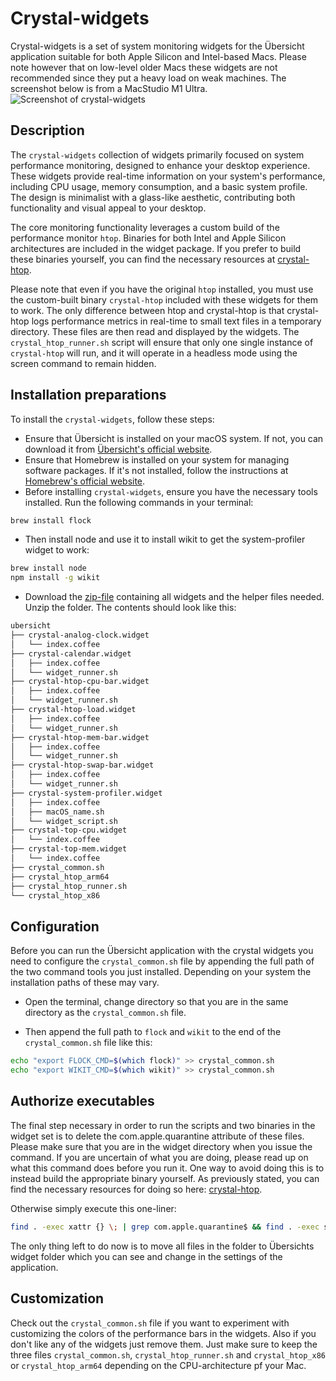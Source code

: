 # Crystal-widgets

 Crystal-widgets is a set of system monitoring widgets for the Übersicht application suitable for both Apple Silicon and Intel-based Macs. Please note however that on low-level older Macs these widgets are not recommended since they put a heavy load on weak machines. The screenshot below is from a MacStudio M1 Ultra.
![Screenshot of crystal-widgets](https://github.com/locupleto/crystal-widgets/blob/main/Screenshot.png?raw=true)

## Description

The `crystal-widgets` collection of widgets primarily focused on system performance monitoring, designed to enhance your desktop experience. These widgets provide real-time information on your system's performance, including CPU usage, memory consumption, and a basic system profile. The design is minimalist with a glass-like aesthetic, contributing both functionality and visual appeal to your desktop.

The core monitoring functionality leverages a custom build of the performance monitor `htop`. Binaries for both Intel and Apple Silicon architectures are included in the widget package. If you prefer to build these binaries yourself, you can find the necessary resources at [crystal-htop](https://github.com/locupleto/crystal-htop).

Please note that even if you have the original `htop` installed, you must use the custom-built binary `crystal-htop` included with these widgets for them to work. The only difference between htop and crystal-htop is that crystal-htop logs performance metrics in real-time to small text files in a temporary directory. These files are then read and displayed by the widgets. The `crystal_htop_runner.sh` script will ensure that only one single instance of `crystal-htop` will run, and it will operate in a headless mode using the screen command to remain hidden.

## Installation preparations

To install the `crystal-widgets`, follow these steps:

- Ensure that Übersicht is installed on your macOS system. If not, you can download it from [Übersicht's official website](http://tracesof.net/uebersicht/).
- Ensure that Homebrew is installed on your system for managing software packages. If it's not installed, follow the instructions at [Homebrew's official website](https://brew.sh/).
- Before installing `crystal-widgets`, ensure you have the necessary tools installed. Run the following commands in your terminal:

```bash
brew install flock
```
- Then install node and use it to install wikit to get the system-profiler widget to work:

```bash
brew install node
npm install -g wikit
```

- Download the [zip-file](https://github.com/locupleto/crystal-widgets/blob/main/crystal-widgets.zip) containing all widgets and the helper files needed. Unzip the folder. The contents should look like this:

```bash
ubersicht
├── crystal-analog-clock.widget
│   └── index.coffee
├── crystal-calendar.widget
│   ├── index.coffee
│   └── widget_runner.sh
├── crystal-htop-cpu-bar.widget
│   ├── index.coffee
│   └── widget_runner.sh
├── crystal-htop-load.widget
│   ├── index.coffee
│   └── widget_runner.sh
├── crystal-htop-mem-bar.widget
│   ├── index.coffee
│   └── widget_runner.sh
├── crystal-htop-swap-bar.widget
│   ├── index.coffee
│   └── widget_runner.sh
├── crystal-system-profiler.widget
│   ├── index.coffee
│   ├── macOS_name.sh
│   └── widget_script.sh
├── crystal-top-cpu.widget
│   └── index.coffee
├── crystal-top-mem.widget
│   └── index.coffee
├── crystal_common.sh
├── crystal_htop_arm64
├── crystal_htop_runner.sh
└── crystal_htop_x86
```

## Configuration

Before you can run the Übersicht application with the crystal widgets you need to configure the `crystal_common.sh` file by appending the full path of the two command tools you just installed. Depending on your system the installation paths of these may vary. 

- Open the terminal, change directory so that you are in the same directory as the  `crystal_common.sh` file.

- Then append the full path to `flock` and `wikit` to the end of the `crystal_common.sh` file like this:

```bash
echo "export FLOCK_CMD=$(which flock)" >> crystal_common.sh
echo "export WIKIT_CMD=$(which wikit)" >> crystal_common.sh
```

## Authorize executables

The final step necessary in order to run the scripts and two binaries in the widget set is to delete the com.apple.quarantine attribute of these files. Please make sure that you are in the widget directory when you issue the command. If you are uncertain of what you are doing, please read up on what this command does before you run it. One way to avoid doing this is to instead build the appropriate binary yourself. As previously stated, you can find the necessary resources for doing so here: [crystal-htop](https://github.com/locupleto/crystal-htop).

Otherwise simply execute this one-liner:

```bash
find . -exec xattr {} \; | grep com.apple.quarantine$ && find . -exec sudo xattr -d com.apple.quarantine {} \;
```

The only thing left to do now is to move all files in the folder to Übersichts widget folder which you can see and change in the settings of the application.

## Customization

Check out the `crystal_common.sh` file if you want to experiment with customizing the colors of the performance bars in the widgets. Also if you don't like any of the widgets just remove them. Just make sure to keep the three files `crystal_common.sh`, `crystal_htop_runner.sh` and `crystal_htop_x86` or `crystal_htop_arm64` depending on the CPU-architecture pf your Mac.

